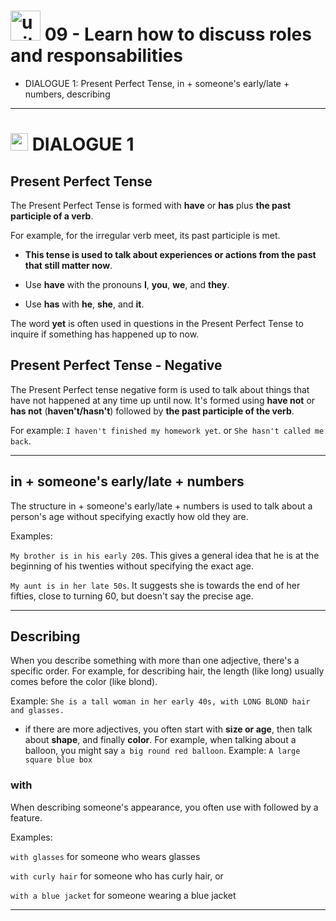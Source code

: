 # <img width="48" height="48" src="https://img.icons8.com/emoji/48/united-kingdom-emoji.png" alt="united-kingdom-emoji"/> 09 - Learn how to discuss roles and responsabilities

- DIALOGUE 1: Present Perfect Tense,  in + someone's early/late + numbers, describing

---

# <img width="28" height="28" src="https://img.icons8.com/emoji/28/united-kingdom-emoji.png" alt="united-kingdom-emoji"/> DIALOGUE 1

## Present Perfect Tense

The Present Perfect Tense is formed with **have** or **has** plus **the past participle of a verb**. 

For example, for the irregular verb meet, its past participle is met. 

- **This tense is used to talk about experiences or actions from the past that still matter now**.

- Use **have** with the pronouns **I**, **you**, **we**, and **they**.

- Use **has** with **he**, **she**, and **it**.

The word **yet** is often used in questions in the Present Perfect Tense to inquire if something has happened up to now.

## Present Perfect Tense - Negative

The Present Perfect tense negative form is used to talk about things that have not happened at any time up until now. It's formed using **have not** or **has not** (**haven't/hasn't**) followed by **the past participle of the verb**.

For example: ``I haven't finished my homework yet``. or ``She hasn't called me back``.

---

##  in + someone's early/late + numbers

The structure in + someone's early/late + numbers is used to talk about a person's age without specifying exactly how old they are.

Examples:

``My brother is in his early 20``s. This gives a general idea that he is at the beginning of his twenties without specifying the exact age.

``My aunt is in her late 50s``. It suggests she is towards the end of her fifties, close to turning 60, but doesn't say the precise age.

---

## Describing

When you describe something with more than one adjective, there's a specific order. For example, for describing hair, the length (like long) usually comes before the color (like blond).

Example: `She is a tall woman in her early 40s, with LONG BLOND hair and glasses.`

- if there are more adjectives, you often start with **size or age**, then talk about **shape**, and finally **color**. For example, when talking about a balloon, you might say ``a big round red balloon``. Example: `A large square blue box`

### with

When describing someone's appearance, you often use with followed by a feature.

Examples:

``with glasses`` for someone who wears glasses

``with curly hair`` for someone who has curly hair, or

``with a blue jacket`` for someone wearing a blue jacket

---
